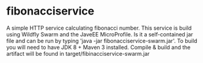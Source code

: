 # fibonacciservice
A simple HTTP service calculating fibonacci number. This service is build using Wildfly Swarm and the JaveEE MicroProfile. Is it a self-contained jar file and can be run by typing 'java -jar fibonacciservice-swarm.jar'. To build you will need to have JDK 8 + Maven 3 installed. Compile & build and the artifact will be found in target/fibinacciservice-swarm.jar
